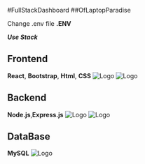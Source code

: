 #FullStackDashboard
##OfLaptopParadise

Change .env file 
**.ENV**

***Use Stack***
## Frontend
**React**, **Bootstrap**, **Html**, **CSS**
![Logo](https://cdn.worldvectorlogo.com/logos/react-1.svg"React")
![Logo](https://upload.wikimedia.org/wikipedia/commons/thumb/b/b2/Bootstrap_logo.svg/512px-Bootstrap_logo.svg.png"Bootstrap")

## Backend
 **Node.js**,**Express.js**
 ![Logo](https://upload.wikimedia.org/wikipedia/commons/thumb/d/d9/Node.js_logo.svg/590px-Node.js_logo.svg.png"Node.js")
 ![Logo]( https://cdn.prod.website-files.com/6320125ace536b6ad148eca3/66502d746f57d299fe0e0c31_Image%201-Express.js.webp"Express.js")
## DataBase
 **MySQL**
![Logo](https://upload.wikimedia.org/wikipedia/labs/8/8e/Mysql_logo.png?20080127184102"MySQL")


